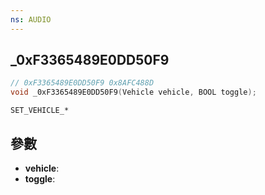 ```yaml
---
ns: AUDIO
---
```

## _0xF3365489E0DD50F9

```c
// 0xF3365489E0DD50F9 0x8AFC488D
void _0xF3365489E0DD50F9(Vehicle vehicle, BOOL toggle);
```

```
SET_VEHICLE_*
```

## 參數
* **vehicle**: 
* **toggle**: 

